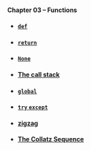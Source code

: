 #### Chapter 03 – Functions
- #### [`def`](practice03_01.py)
- #### [`return`](practice03_02.py)
- #### [`None`](practice03_03.py)
- #### [The call stack](practice03_04.py)
- #### [`global`](practice03_05.py)
- #### [`try` `except`](practice03_06.py)
- #### [zigzag](practice03_07.py)
- #### [The Collatz Sequence](exercise03_01.py)
